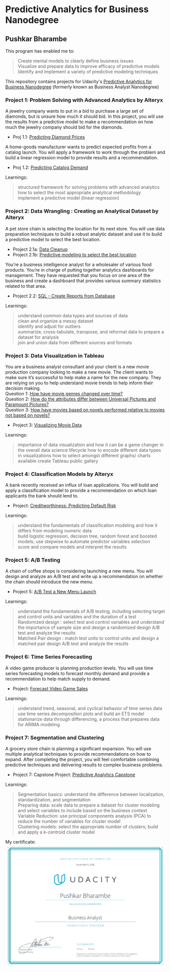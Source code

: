 # Predictive Analytics for Business Nanodegree                                                                        
## Pushkar Bharambe

This program has enabled me to: </br>
> Create mental models to clearly define business issues  </br>
> Visualize and prepare data to improve efficacy of predictive models  </br>
> Identify and implement a variety of predictive modeling techniques  </br>

This repository contains projects for Udacity's [Predictive Analytics for Business Nanodegree](https://www.udacity.com/course/business-analyst-nanodegree--nd008) (formerly known as Business Analyst Nanodegree)

### Project 1: Problem Solving with Advanced Analytics by Alteryx

A jewelry company wants to put in a bid to purchase a large set of diamonds, but is unsure how much it should bid. In this project, you will use the results from a predictive model to make a recommendation on how much the jewelry company should bid for the diamonds.

- Proj 1.1: [Predicting Diamond Prices](https://github.com/pushkardps/Predictive_Analytics_For_Business/blob/master/P1/P1%20-%20Diamond%20prices/P1_diamond_prices.pdf)

A home-goods manufacturer wants to predict expected profits from a catalog launch. You will apply a
framework to work through the problem and build a linear regression model to provide results and a
recommendation.

- Proj 1.2: [Predicting Catalog Demand](https://github.com/pushkardps/Predictive_Analytics_For_Business/blob/master/P1/P1%20-%20Catalog%20Retail/P1_predict_catalog_retail.pdf)

Learnings: 
> structured framework for solving problems with advanced analytics </br>
> how to select the most appropriate analytical methodology </br>
> implement a predictive model (linear regression) </br>

### Project 2: Data Wrangling : Creating an Analytical Dataset by Alteryx

A pet store chain is selecting the location for its next store. You will use data preparation techniques to build
a robust analytic dataset and use it to build a predictive model to select the best location.

- Project 2.1a: [Data Cleanup](https://github.com/pushkardps/Predictive_Analytics_For_Business/blob/master/P2/P2_create_an_analytical_dataset/p2.1a-create-an-analytical-dataset.pdf)
- Project 2.1b: [Predictive modeling to select the best location](https://github.com/pushkardps/Predictive_Analytics_For_Business/blob/master/P2/P2_create_an_analytical_dataset/p2.1b-recommend-a-city.pdf)

You’re a business intelligence analyst for a wholesaler of various food products. You’re in charge of putting together analytics dashboards for management. They have requested that you focus on one area of the business and create a dashboard that provides various summary statistics related to that area.

- Project 2.2: [SQL - Create Reports from Database](https://github.com/pushkardps/Predictive_Analytics_For_Business/blob/master/P2/P2_create_reports/p2.2-create-reports-northwind.pdf)

Learnings: 
> understand common data types and sources of data </br>
> clean and organize a messy dataset </br>
> identify and adjust for outliers </br>
> summarize, cross-tabulate, transpose, and reformat data to prepare a dataset for analysis </br>
> join and union data from different sources and formats </br>

### Project 3: Data Visualization in Tableau

You are a business analyst consultant and your client is a new movie production company looking to make a new movie. The client wants to make sure it’s successful to help make a name for the new company. They are relying on you to help understand movie trends to help inform their decision making. </br>
Question 1: [How have movie genres changed over time?](https://public.tableau.com/profile/pushkarbharambe#!/vizhome/movies-genre-over-time/Genresovertime) </br>
Question 2: [How do the attributes differ between Universal Pictures and Paramount Pictures?](https://public.tableau.com/profile/pushkarbharambe#!/vizhome/movies-paramount-vs-universal/Paramount_vs_Universal) </br>
Question 3: [How have movies based on novels performed relative to movies not based on novels?](https://public.tableau.com/profile/pushkarbharambe#!/vizhome/movies-novel-based/Anovelstory)</br>

- Project 3: [Visualizing Movie Data](https://github.com/pushkardps/Predictive_Analytics_For_Business/blob/master/P3/p3_movies_data_tableau_analysis.pdf)

Learnings:
> importance of data visualization and how it can be a game changer in the overall data science lifecycle
> how to encode different data types in visualizations
> how to select amongst different graphs/ charts available
> create Tableau public gallery

### Project 4: Classification Models by Alteryx

A bank recently received an influx of loan applications. You will build and apply a classification model to
provide a recommendation on which loan applicants the bank should lend to.

- Project: [Creditworthiness: Predicting Default Risk](https://github.com/pushkardps/Predictive_Analytics_For_Business/blob/master/P4/P4-bank-default-risk.pdf)

Learnings:
> understand the fundamentals of classification modeling and how it differs from modeling numeric data </br>
> build logistic regression, decision tree, random forest and boosted models; use stepwise to automate predictor variables selection </br>
> score and compare models and interpret the results </br>

### Project 5: A/B Testing

A chain of coffee shops is considering launching a new menu. You will design and analyze an A/B test and
write up a recommendation on whether the chain should introduce the new menu.

- Project 5: [A/B Test a New Menu Launch](https://github.com/pushkardps/Predictive_Analytics_For_Business/blob/master/P5/p5-AB-Testing.pdf)

Learnings:
> understand the fundamentals of A/B testing, including selecting target and control units and variables and the duration of a test </br>
> Randomized design : select test and control variables and understand the importance of sample size and design a randomized design A/B test and analyze the results </br>
> Matched Pair design : match test units to control units and design a matched pair design A/B test and analyze the results </br>

### Project 6: Time Series Forecasting

A video game producer is planning production levels. You will use time series forecasting models to forecast
monthly demand and provide a recommendation to help match supply to demand.

- Project: [Forecast Video Game Sales](https://github.com/pushkardps/Predictive_Analytics_For_Business/blob/master/P6/P6-forecasting-video-game-demand.pdf)

Learnings:
> understand trend, seasonal, and cyclical behavior of time series data </br>
> use time series decomposition plots and build an ETS model </br>
> stationarize data through differencing, a process that prepares data for ARIMA modeling </br>

### Project 7: Segmentation and Clustering

A grocery store chain is planning a significant expansion. You will use multiple analytical techniques to
provide recommendations on how to expand. After completing the project, you will feel comfortable
combining predictive techniques and delivering results to complex business problems.

- Project 7: Capstone Project: [Predictive Analytics Capstone](https://github.com/pushkardps/Predictive_Analytics_For_Business/blob/master/P7/P7-grocery-store-expansion.pdf)

Learnings:
> Segmentation basics: understand the difference between localization, standardization, and segmentation </br>
> Preparing data: scale data to prepare a dataset for cluster modeling and select variables to include based on the business context </br>
> Variable Reduction: use principal components analysis (PCA) to reduce the number of variables for cluster model </br>
> Clustering models: select the appropriate number of clusters; build and apply a k-centroid cluster model </br>

My certificate:
![Udacity Business Analyst Nanodegree](https://github.com/pushkardps/Predictive_Analytics_For_Business/blob/master/PB_BAND_Certification.JPG)


